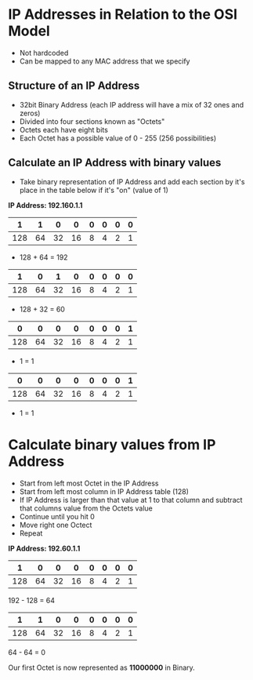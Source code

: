 # IP Addresses in Relation to the OSI Model

- Not hardcoded
- Can be mapped to any MAC address that we specify

## Structure of an IP Address

- 32bit Binary Address (each IP address will have a mix of 32 ones and zeros)
- Divided into four sections known as "Octets"
- Octets each have eight bits
- Each Octet has a possible value of 0 - 255 (256 possibilities)

## Calculate an IP Address with binary values

- Take binary representation of IP Address and add each section by it's place in the table below if it's "on" (value of 1)

<b>IP Address: 192.160.1.1</b>

| 1   | 1  | 0  | 0  | 0 | 0 | 0 | 0 |
|-----|----|----|----|---|---|---|---|
| 128 | 64 | 32 | 16 | 8 | 4 | 2 | 1 |

- 128 + 64 = 192

| 1   | 0  | 1  | 0  | 0 | 0 | 0 | 0 |
|-----|----|----|----|---|---|---|---|
| 128 | 64 | 32 | 16 | 8 | 4 | 2 | 1 |

- 128 + 32 = 60

| 0   | 0  | 0  | 0  | 0 | 0 | 0 | 1 |
|-----|----|----|----|---|---|---|---|
| 128 | 64 | 32 | 16 | 8 | 4 | 2 | 1 |

- 1 = 1

| 0   | 0  | 0  | 0  | 0 | 0 | 0 | 1 |
|-----|----|----|----|---|---|---|---|
| 128 | 64 | 32 | 16 | 8 | 4 | 2 | 1 |

- 1 = 1

# Calculate binary values from IP Address

- Start from left most Octet in the IP Address
- Start from left most column in IP Address table (128)
- If IP Address is larger than that value at 1 to that column and subtract that columns value from the Octets value
- Continue until you hit 0
- Move right one Octect
- Repeat

<b>IP Address: 192.60.1.1</b>

| 1   | 0  | 0  | 0  | 0 | 0 | 0 | 0 |
|-----|----|----|----|---|---|---|---|
| 128 | 64 | 32 | 16 | 8 | 4 | 2 | 1 |

192 - 128 = 64

| 1   | 1  | 0  | 0  | 0 | 0 | 0 | 0 |
|-----|----|----|----|---|---|---|---|
| 128 | 64 | 32 | 16 | 8 | 4 | 2 | 1 |

64 - 64 = 0

Our first Octet is now represented as <b>11000000</b> in Binary.